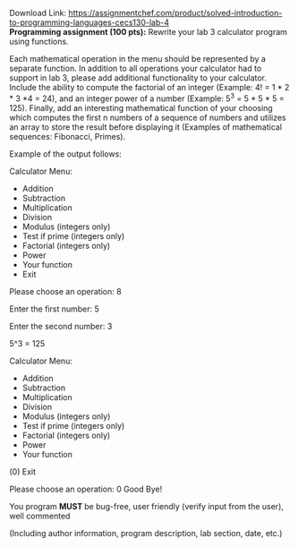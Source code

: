 Download Link: https://assignmentchef.com/product/solved-introduction-to-programming-languages-cecs130-lab-4
<br>
<strong style="font-family: -apple-system, BlinkMacSystemFont, 'Segoe UI', Roboto, Oxygen-Sans, Ubuntu, Cantarell, 'Helvetica Neue', sans-serif;">Programming assignment (100 pts):</strong><span style="font-family: -apple-system, BlinkMacSystemFont, 'Segoe UI', Roboto, Oxygen-Sans, Ubuntu, Cantarell, 'Helvetica Neue', sans-serif;"> Rewrite your lab 3 calculator program using functions.</span>

Each mathematical operation in the menu should be represented by a separate function.  In addition to all operations your calculator had to support in lab 3, please add additional functionality to your calculator. Include the ability to compute the factorial of an integer (Example: 4! = 1 * 2 * 3 *4 = 24), and an integer power of a number (Example: 5<sup>3</sup> = 5 * 5 * 5 = 125). Finally, add an interesting mathematical function of your choosing which computes the first n numbers of a sequence of numbers and utilizes an array to store the result before displaying it (Examples of mathematical sequences: Fibonacci, Primes).




Example of the output follows:




Calculator Menu:

<ul>

 <li>Addition</li>

 <li>Subtraction</li>

 <li>Multiplication</li>

 <li>Division</li>

 <li>Modulus (integers only)</li>

 <li>Test if prime (integers only)</li>

 <li>Factorial (integers only)</li>

 <li>Power</li>

 <li>Your function</li>

 <li>Exit</li>

</ul>




Please choose an operation: 8

Enter the first number: 5

Enter the second number: 3

5^3 = 125




Calculator Menu:

<ul>

 <li>Addition</li>

 <li>Subtraction</li>

 <li>Multiplication</li>

 <li>Division</li>

 <li>Modulus (integers only)</li>

 <li>Test if prime (integers only)</li>

 <li>Factorial (integers only)</li>

 <li>Power</li>

 <li>Your function</li>

</ul>

(0) Exit

Please choose an operation: 0 Good Bye!




You program <strong>MUST </strong>be bug-free, user friendly (verify input from the user), well commented

(Including author information, program description, lab section, date, etc.)